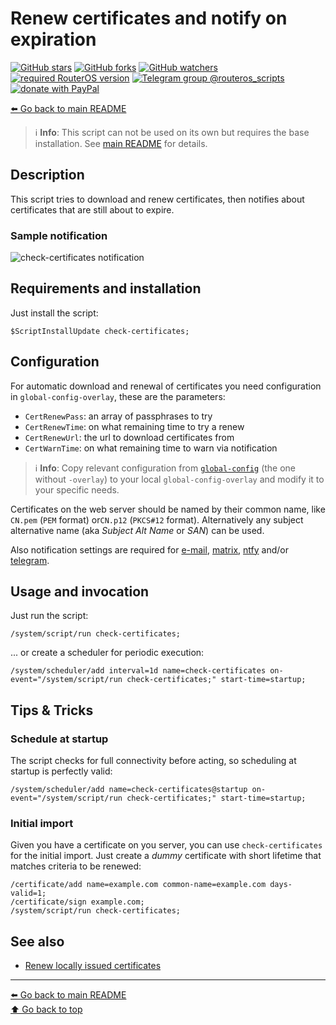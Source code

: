 Renew certificates and notify on expiration
===========================================

[![GitHub stars](https://img.shields.io/github/stars/eworm-de/routeros-scripts?logo=GitHub&style=flat&color=red)](https://github.com/eworm-de/routeros-scripts/stargazers)
[![GitHub forks](https://img.shields.io/github/forks/eworm-de/routeros-scripts?logo=GitHub&style=flat&color=green)](https://github.com/eworm-de/routeros-scripts/network)
[![GitHub watchers](https://img.shields.io/github/watchers/eworm-de/routeros-scripts?logo=GitHub&style=flat&color=blue)](https://github.com/eworm-de/routeros-scripts/watchers)
[![required RouterOS version](https://img.shields.io/badge/RouterOS-7.13-yellow?style=flat)](https://mikrotik.com/download/changelogs/)
[![Telegram group @routeros_scripts](https://img.shields.io/badge/Telegram-%40routeros__scripts-%2326A5E4?logo=telegram&style=flat)](https://t.me/routeros_scripts)
[![donate with PayPal](https://img.shields.io/badge/Like_it%3F-Donate!-orange?logo=githubsponsors&logoColor=orange&style=flat)](https://www.paypal.com/cgi-bin/webscr?cmd=_s-xclick&hosted_button_id=A4ZXBD6YS2W8J)

[⬅️ Go back to main README](../README.md)

> ℹ️ **Info**: This script can not be used on its own but requires the base
> installation. See [main README](../README.md) for details.

Description
-----------

This script tries to download and renew certificates, then notifies about
certificates that are still about to expire.

### Sample notification

![check-certificates notification](check-certificates.d/notification.avif)

Requirements and installation
-----------------------------

Just install the script:

    $ScriptInstallUpdate check-certificates;

Configuration
-------------

For automatic download and renewal of certificates you need configuration
in `global-config-overlay`, these are the parameters:

* `CertRenewPass`: an array of passphrases to try
* `CertRenewTime`: on what remaining time to try a renew
* `CertRenewUrl`: the url to download certificates from
* `CertWarnTime`: on what remaining time to warn via notification

> ℹ️ **Info**: Copy relevant configuration from
> [`global-config`](../global-config.rsc) (the one without `-overlay`) to
> your local `global-config-overlay` and modify it to your specific needs.

Certificates on the web server should be named by their common name, like
`CN.pem` (`PEM` format) or`CN.p12` (`PKCS#12` format). Alternatively any
subject alternative name (aka *Subject Alt Name* or *SAN*) can be used.

Also notification settings are required for
[e-mail](mod/notification-email.md),
[matrix](mod/notification-matrix.md),
[ntfy](mod/notification-ntfy.md) and/or
[telegram](mod/notification-telegram.md).

Usage and invocation
--------------------

Just run the script:

    /system/script/run check-certificates;

... or create a scheduler for periodic execution:

    /system/scheduler/add interval=1d name=check-certificates on-event="/system/script/run check-certificates;" start-time=startup;


Tips & Tricks
-------------

### Schedule at startup

The script checks for full connectivity before acting, so scheduling at
startup is perfectly valid:

    /system/scheduler/add name=check-certificates@startup on-event="/system/script/run check-certificates;" start-time=startup;

### Initial import

Given you have a certificate on you server, you can use `check-certificates`
for the initial import. Just create a *dummy* certificate with short lifetime
that matches criteria to be renewed:

    /certificate/add name=example.com common-name=example.com days-valid=1;
    /certificate/sign example.com;
    /system/script/run check-certificates;

See also
--------

* [Renew locally issued certificates](certificate-renew-issued.md)

---
[⬅️ Go back to main README](../README.md)  
[⬆️ Go back to top](#top)
